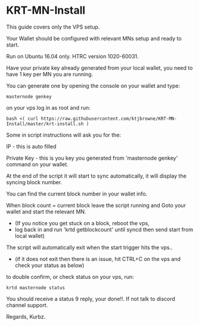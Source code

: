 # KRT-MN-Install
This guide covers only the VPS setup.

Your Wallet should be configured with relevant MNs setup and ready to start.

Run on Ubuntu 16.04 only. HTRC version 1020-60031.

Have your private key already generated from your local wallet, you need to have 1 key per MN you are running.

You can generate one by opening the console on your wallet and type:

````
masternode genkey
````

on your vps log in as root and run:

```
bash <( curl https://raw.githubusercontent.com/ktjbrowne/KRT-MN-Install/master/krt-install.sh )
```

Some in script instructions will ask you for the:

IP - this is auto filled

Private Key - this is you key you generated from 'masternode genkey' command on your wallet.

At the end of the script it will start to sync automatically, it will display the syncing block number.

You can find the current block number in your wallet info.

When block count = current block leave the script running and Goto your wallet and start the relevant MN.
  
* (If you notice you get stuck on a block, reboot the vps, 
* log back in and run 'krtd getblockcount' until syncd then send start from local wallet)

The script will automatically exit when the start trigger hits the vps..

* (if it does not exit then there is an issue, hit CTRL+C on the vps and check your status as below)

to double confirm, or check status on your vps, run:

````
krtd masternode status
````

You should receive a status 9 reply, your done!!.
If not talk to discord channel support.

Regards, Kurbz.
